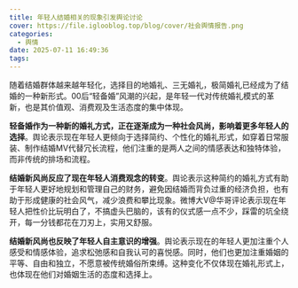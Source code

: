 ```yaml
---
title: 年轻人结婚相关的现象引发舆论讨论
cover: https://file.iglooblog.top/blog/cover/社会舆情报告.png
categories:
  - 舆情
date: 2025-07-11 16:49:36
tags:
---
```


随着结婚群体越来越年轻化，选择目的地婚礼、三无婚礼，极简婚礼已经成为了结婚的一种新形式。00后“轻备婚”风潮的兴起，是年轻一代对传统婚礼模式的革新，也是其价值观、消费观及生活态度的集中体现。

**轻备婚作为一种新的婚礼方式，正在逐渐成为一种社会风尚，影响着更多年轻人的选择**。舆论表示现在年轻人更倾向于选择简约、个性化的婚礼形式，如穿着日常服装、制作结婚MV代替冗长流程，他们注重的是两人之间的情感表达和独特体验，而非传统的排场和流程。 

**结婚新风尚反应了现在年轻人消费观念的转变**。舆论表示这种简约的婚礼方式有助于年轻人更好地规划和管理自己的财务，避免因结婚而背负过重的经济负担，也有助于形成健康的社会风气，减少浪费和攀比现象。微博大V@华哥评论表示现在年轻人把性价比玩明白了，不搞虚头巴脑的，该有的仪式感一点不少，踩雷的坑全绕开，每一分钱都花在刀刃上，实用又舒服。

**结婚新风尚也反映了年轻人自主意识的增强**。舆论表示现在的年轻人更加注重个人感受和情感体验，追求松弛感和自我认可的喜悦感。同时，他们也更加注重婚姻的平等、自由和独立，不愿意被传统婚俗所束缚。这种变化不仅体现在婚礼形式上，也体现在他们对婚姻生活的态度和选择上。

  
